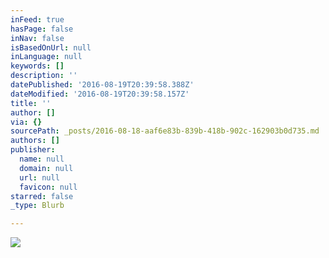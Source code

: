```yaml
---
inFeed: true
hasPage: false
inNav: false
isBasedOnUrl: null
inLanguage: null
keywords: []
description: ''
datePublished: '2016-08-19T20:39:58.388Z'
dateModified: '2016-08-19T20:39:58.157Z'
title: ''
author: []
via: {}
sourcePath: _posts/2016-08-18-aaf6e83b-839b-418b-902c-162903b0d735.md
authors: []
publisher:
  name: null
  domain: null
  url: null
  favicon: null
starred: false
_type: Blurb

---
```

![](https://the-grid-user-content.s3-us-west-2.amazonaws.com/cad5e736-fa54-4465-aafd-76869f31b394.jpg)